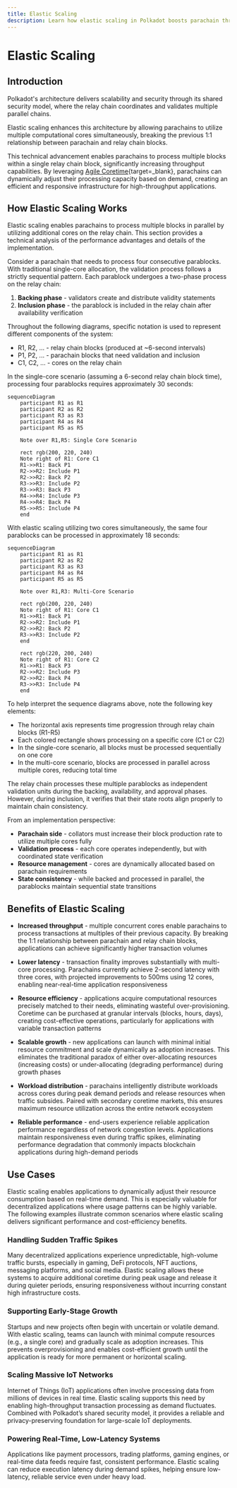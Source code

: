 ```yaml
---
title: Elastic Scaling
description: Learn how elastic scaling in Polkadot boosts parachain throughput, reduces latency, and supports dynamic, cost-efficient resource allocation.
---
```


# Elastic Scaling

## Introduction

Polkadot's architecture delivers scalability and security through its shared security model, where the relay chain coordinates and validates multiple parallel chains. 

Elastic scaling enhances this architecture by allowing parachains to utilize multiple computational cores simultaneously, breaking the previous 1:1 relationship between parachain and relay chain blocks.

This technical advancement enables parachains to process multiple blocks within a single relay chain block, significantly increasing throughput capabilities. By leveraging [Agile Coretime](/polkadot-protocol/architecture/polkadot-chain/agile-coretime){target=\_blank}, parachains can dynamically adjust their processing capacity based on demand, creating an efficient and responsive infrastructure for high-throughput applications.

## How Elastic Scaling Works

Elastic scaling enables parachains to process multiple blocks in parallel by utilizing additional cores on the relay chain. This section provides a technical analysis of the performance advantages and details of the implementation.

Consider a parachain that needs to process four consecutive parablocks. With traditional single-core allocation, the validation process follows a strictly sequential pattern. Each parablock undergoes a two-phase process on the relay chain:

1. **Backing phase** - validators create and distribute validity statements
2. **Inclusion phase** - the parablock is included in the relay chain after availability verification

Throughout the following diagrams, specific notation is used to represent different components of the system:

- R1, R2, ... - relay chain blocks (produced at ~6-second intervals)
- P1, P2, ... - parachain blocks that need validation and inclusion
- C1, C2, ... - cores on the relay chain

In the single-core scenario (assuming a 6-second relay chain block time), processing four parablocks requires approximately 30 seconds:

```mermaid
sequenceDiagram
    participant R1 as R1
    participant R2 as R2
    participant R3 as R3
    participant R4 as R4
    participant R5 as R5
    
    Note over R1,R5: Single Core Scenario
    
    rect rgb(200, 220, 240)
    Note right of R1: Core C1
    R1->>R1: Back P1
    R2->>R2: Include P1
    R2->>R2: Back P2
    R3->>R3: Include P2
    R3->>R3: Back P3
    R4->>R4: Include P3
    R4->>R4: Back P4
    R5->>R5: Include P4
    end
```

With elastic scaling utilizing two cores simultaneously, the same four parablocks can be processed in approximately 18 seconds:

```mermaid
sequenceDiagram
    participant R1 as R1
    participant R2 as R2
    participant R3 as R3
    participant R4 as R4
    participant R5 as R5
    
    Note over R1,R3: Multi-Core Scenario
    
    rect rgb(200, 220, 240)
    Note right of R1: Core C1
    R1->>R1: Back P1
    R2->>R2: Include P1
    R2->>R2: Back P2
    R3->>R3: Include P2
    end
    
    rect rgb(220, 200, 240)
    Note right of R1: Core C2
    R1->>R1: Back P3
    R2->>R2: Include P3
    R2->>R2: Back P4
    R3->>R3: Include P4
    end
```

To help interpret the sequence diagrams above, note the following key elements:

- The horizontal axis represents time progression through relay chain blocks (R1-R5)
- Each colored rectangle shows processing on a specific core (C1 or C2)
- In the single-core scenario, all blocks must be processed sequentially on one core
- In the multi-core scenario, blocks are processed in parallel across multiple cores, reducing total time

The relay chain processes these multiple parablocks as independent validation units during the backing, availability, and approval phases. However, during inclusion, it verifies that their state roots align properly to maintain chain consistency.

From an implementation perspective:

- **Parachain side** - collators must increase their block production rate to utilize multiple cores fully
- **Validation process** - each core operates independently, but with coordinated state verification
- **Resource management** - cores are dynamically allocated based on parachain requirements
- **State consistency** - while backed and processed in parallel, the parablocks maintain sequential state transitions

## Benefits of Elastic Scaling

- **Increased throughput** - multiple concurrent cores enable parachains to process transactions at multiples of their previous capacity. By breaking the 1:1 relationship between parachain and relay chain blocks, applications can achieve significantly higher transaction volumes

- **Lower latency** - transaction finality improves substantially with multi-core processing. Parachains currently achieve 2-second latency with three cores, with projected improvements to 500ms using 12 cores, enabling near-real-time application responsiveness

- **Resource efficiency** - applications acquire computational resources precisely matched to their needs, eliminating wasteful over-provisioning. Coretime can be purchased at granular intervals (blocks, hours, days), creating cost-effective operations, particularly for applications with variable transaction patterns

- **Scalable growth** - new applications can launch with minimal initial resource commitment and scale dynamically as adoption increases. This eliminates the traditional paradox of either over-allocating resources (increasing costs) or under-allocating (degrading performance) during growth phases

- **Workload distribution** - parachains intelligently distribute workloads across cores during peak demand periods and release resources when traffic subsides. Paired with secondary coretime markets, this ensures maximum resource utilization across the entire network ecosystem

- **Reliable performance** - end-users experience reliable application performance regardless of network congestion levels. Applications maintain responsiveness even during traffic spikes, eliminating performance degradation that commonly impacts blockchain applications during high-demand periods

## Use Cases

Elastic scaling enables applications to dynamically adjust their resource consumption based on real-time demand. This is especially valuable for decentralized applications where usage patterns can be highly variable. The following examples illustrate common scenarios where elastic scaling delivers significant performance and cost-efficiency benefits.

### Handling Sudden Traffic Spikes

Many decentralized applications experience unpredictable, high-volume traffic bursts, especially in gaming, DeFi protocols, NFT auctions, messaging platforms, and social media. Elastic scaling allows these systems to acquire additional coretime during peak usage and release it during quieter periods, ensuring responsiveness without incurring constant high infrastructure costs.

### Supporting Early-Stage Growth

Startups and new projects often begin with uncertain or volatile demand. With elastic scaling, teams can launch with minimal compute resources (e.g., a single core) and gradually scale as adoption increases. This prevents overprovisioning and enables cost-efficient growth until the application is ready for more permanent or horizontal scaling.

### Scaling Massive IoT Networks

Internet of Things (IoT) applications often involve processing data from millions of devices in real time. Elastic scaling supports this need by enabling high-throughput transaction processing as demand fluctuates. Combined with Polkadot’s shared security model, it provides a reliable and privacy-preserving foundation for large-scale IoT deployments.

### Powering Real-Time, Low-Latency Systems

Applications like payment processors, trading platforms, gaming engines, or real-time data feeds require fast, consistent performance. Elastic scaling can reduce execution latency during demand spikes, helping ensure low-latency, reliable service even under heavy load.